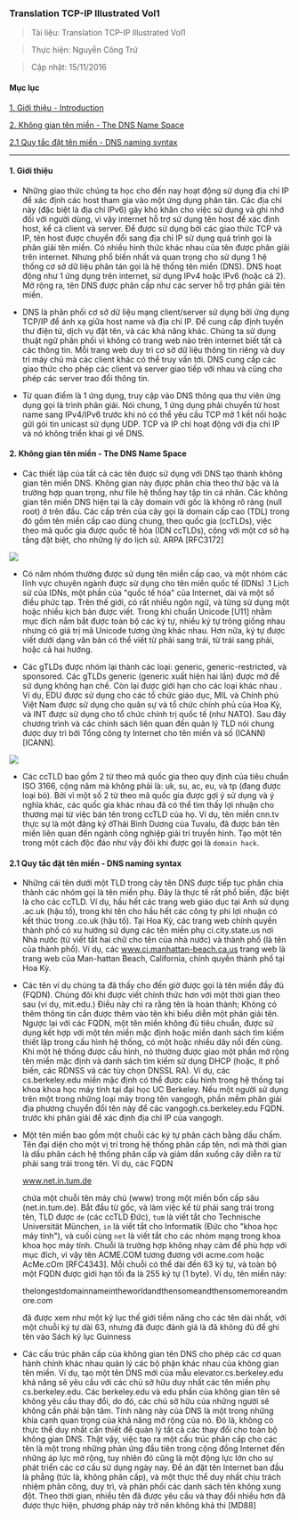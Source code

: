 ### Translation TCP-IP Illustrated Vol1

> Tài liệu: Translation TCP-IP Illustrated Vol1

> Thực hiện: Nguyễn Công Trứ

> Cập nhật: 15/11/2016

#### Mục lục

[1. Giới thiệu - Introduction](#1)

[2. Không gian tên miền - The DNS Name Space](#2)

[2.1 Quy tắc đặt tên miền - DNS naming syntax](#2.1)

---

<a name="1"></a>
#### 1. Giới thiệu

- Những giao thức chúng ta học cho đến nay hoạt động sử dụng địa chỉ IP để xác định các host tham gia vào một ứng dụng phân tán. Các địa chỉ này (đặc biệt là địa chỉ IPv6) gây khó khăn cho việc sử dụng và ghi nhớ đối với người dùng, vì vậy internet hỗ trợ sử dụng tên host để xác định host, kể cả client và server. Để được sử dụng bởi các giao thức TCP và IP, tên host được chuyển đổi sang địa chỉ IP sử dụng quá trình gọi là phân giải tên miền. Có nhiều hình thức khác nhau của tên được phân giải trên internet.  Nhưng phổ biến nhất và quan trọng cho sử dụng 1 hệ thống cơ sở dữ liệu phân tán gọi là hệ thống tên miền (DNS). DNS hoạt động như 1 ứng dụng trên internet, sử dụng IPv4 hoặc IPv6 (hoặc cả 2). Mở rộng ra, tên DNS được phân cấp như các server hỗ trợ phân giải tên miền.

- DNS là phân phối cơ sở dữ liệu mạng client/server sử dụng bởi ứng dụng TCP/IP để ánh xạ giữa host name và địa chỉ IP. Để cung cấp định tuyến thư điện tử, dịch vụ đặt tên, và các khả năng khác. Chúng ta sử dụng thuật ngữ phân phối vì không có trang web nào trên internet biết tất cả các thông tin. Mỗi trang web duy trì cơ sở dữ liệu thông tin riêng và duy trì máy chủ mà các client khác có thể truy vấn tới. DNS cung cấp các giao thức cho phép các client và server giao tiếp với nhau và cũng cho phép các server trao đổi thông tin.

- Từ quan điểm là 1 ứng dụng, truy cập vào DNS thông qua thư viên ứng dụng gọi là trình phân giải. Nói chung, 1 ứng dụng phải chuyển từ host name sang IPv4/IPv6 trước khi nó có thể yêu cầu TCP mở 1 kết nối hoặc gửi gói tin unicast sử dụng UDP. TCP và IP chỉ hoạt động với địa chỉ IP và nó không triển khai gì về DNS.

<a name="2"></a>
#### 2. Không gian tên miền - The DNS Name Space

- Các thiết lập của tất cả các tên được sử dụng với DNS tạo thành không gian tên miền DNS. Không gian này được phân chia theo thứ bậc và là trường hợp quan trọng, như file hệ thống hay tập tin cá nhân. Các không gian tên miền DNS hiện tại là cây domain với gốc là không rõ ràng (null root) ở trên đầu. Các cấp trên của cây gọi là domain cấp cao (TDL) trong đó gồm tên miền cấp cao dùng chung, theo quốc gia (ccTLDs), việc theo mã quốc gia được quốc tế hóa  (IDN  ccTLDs), cộng với một cơ sở hạ tầng đặt biệt, cho những lý do lịch sử. ARPA [RFC3172]

![](https://github.com/hellsins/sysadmin_level1/blob/master/Task15_Translation_TC-IP_Illustrated_Vol1_Page_511to516/img/1.png)

- Có năm nhóm thường được sử dụng tên miền cấp cao, và một nhóm các lĩnh vực chuyên ngành được sử dụng cho tên miền quốc tế (IDNs) .1 Lịch sử của IDNs, một phần của "quốc tế hóa" của Internet, dài và một số  điều phức tạp. Trên thế giới, có rất nhiều ngôn ngữ, và từng sử dụng một hoặc nhiều kịch bản được viết. Trong khi chuẩn Unicode [U11] nhằm mục đích nắm bắt được toàn bộ các ký tự, nhiều ký tự trông giống nhau nhưng có giá trị mã Unicode tương ứng khác nhau. Hơn nữa, ký tự được viết dưới dạng văn bản có thể viết từ phải sang trái, từ trái sang phải, hoặc cả hai hướng. 

- Các gTLDs được nhóm lại thành các loại: generic, generic-restricted, và sponsored. Các gTLDs generic (generic xuất hiện hai lần) được mở để sử dụng không hạn chế. Còn lại được giới hạn cho các loại khác nhau . Ví dụ, EDU được sử dụng cho các tổ chức giáo dục, MIL và Chính phủ Việt Nam được sử dụng cho quân sự và tổ chức chính phủ của Hoa Kỳ, và INT được sử dụng cho tổ chức chính trị quốc tế (như NATO). Sau đây chương trình và các chính sách liên quan đến quản lý TLD nói chung được duy trì bởi Tổng công ty Internet cho tên miền và số (ICANN) [ICANN].

![](https://github.com/hellsins/sysadmin_level1/blob/master/Task15_Translation_TC-IP_Illustrated_Vol1_Page_511to516/img/2.png)

- Các ccTLD bao gồm 2 từ theo mã quốc gia theo quy định của tiêu chuẩn ISO 3166, cộng năm mà không phải là: uk, su, ac, eu, và tp (đang được loại bỏ). Bởi vì một số 2 từ theo mã quốc gia được gợi ý sử dụng và ý nghĩa khác, các quốc gia khác nhau đã có thể tìm thấy lợi nhuận cho thương mại từ việc bán tên trong ccTLD của họ. Ví dụ, tên miền cnn.tv thực sự là một đăng ký ởThái Bình Dương của Tuvalu, đã được bán tên miền liên quan đến ngành công nghiệp giải trí truyền hình. Tạo một tên trong một cách độc đáo như vậy đôi khi được gọi là `domain hack`.

<a name="2.1"></a>
#### 2.1 Quy tắc đặt tên miền - DNS naming syntax

- Những cái tên dưới một TLD trong cây tên DNS được tiếp tục phân chia thành các nhóm gọi là tên miền phụ. Đây là thực tế rất phổ biến, đặc biệt là cho các ccTLD. Ví dụ, hầu hết các trang web giáo dục tại Anh sử dụng .ac.uk (hậu tố), trong khi tên cho hầu hết các công ty phi lợi nhuận có kết thúc trong .co.uk (hậu tố). Tại Hoa Kỳ, các trang web chính quyền thành phố có xu hướng sử dụng các tên miền phụ ci.city.state.us nơi Nhà nước (từ viết tắt hai chữ cho tên của nhà nước) và thành phố (là tên của thành phố). Ví dụ, các www.ci.manhattan-beach.ca.us trang web là trang web của Man-hattan Beach, California, chính quyền thành phố tại Hoa Kỳ.

- Các tên ví dụ chúng ta đã thấy cho đến giờ được gọi là tên miền đầy đủ (FQDN). Chúng đôi khi được viết chính thức hơn với một thời gian theo sau (ví dụ, mit.edu.) Điều này chỉ ra rằng tên là hoàn thành; Không có thêm thông tin cần được thêm vào tên khi biểu diễn một phân giải tên. Ngược lại với các FQDN, một tên miền không đủ tiêu chuẩn, được sử dụng kết hợp với một tên miền mặc định hoặc miền danh sách tìm kiếm thiết lập trong cấu hình hệ thống, có một hoặc nhiều dây nối đến cùng. Khi một hệ thống được cấu hình, nó thường được giao một phần mở rộng tên miền mặc định và danh sách tìm kiếm sử dụng DHCP (hoặc, ít phổ biến, các RDNSS và các tùy chọn DNSSL RA). Ví dụ, các cs.berkeley.edu miền mặc định có thể được cấu hình trong hệ thống tại khoa khoa học máy tính tại đại học UC Berkeley. Nếu một người sử dụng trên một trong những loại máy trong tên vangogh, phần mềm phân giải địa phương chuyển đổi tên này để các vangogh.cs.berkeley.edu FQDN. trước khi phân giải để xác định địa chỉ IP của vangogh.

- Một tên miền bao gồm một chuỗi các ký tự phân cách bằng dấu chấm. Tên đại diện cho một vị trí trong hệ thống phân cấp tên, nơi mà thời gian là dấu phân cách hệ thống phân cấp và giảm dần xuống cây diễn ra từ phải sang trái trong tên. Ví dụ, các FQDN

	www.net.in.tum.de

	chứa một chuỗi tên máy chủ (www) trong một miền bốn cấp sâu (net.in.tum.de). Bắt đầu từ gốc, và làm việc kể từ phải sang trái trong tên, TLD được `de` (các ccTLD Đức), `tum` là viết tắt cho Technische Universität München, `in` là viết tắt cho Informatik (Đức cho "khoa học máy tính"), và cuối cùng `net` là viết tắt cho các nhóm mạng trong khoa khoa học máy tính. Chuỗi là trường hợp không nhạy cảm để phù hợp với mục đích, vì vậy tên ACME.COM tương đương với acme.com hoặc AcMe.cOm [RFC4343]. Mỗi chuỗi có thể dài đến 63 ký tự, và toàn bộ một FQDN được giới hạn tối đa là 255 ký tự (1 byte). Ví dụ, tên miền này:

	thelongestdomainnameintheworldandthensomeandthensomemoreandmore.com

	đã được xem như một kỷ lục thế giới tiềm năng cho các tên dài nhất, với một chuỗi ký tự dài 63, nhưng đã được đánh giá là đã không đủ để ghi tên vào Sách kỷ lục Guinness

- Các cấu trúc phân cấp của không gian tên DNS cho phép các cơ quan hành chính khác nhau quản lý các bộ phận khác nhau của không gian tên miền. Ví dụ, tạo một tên DNS mới của mẫu elevator.cs.berkeley.edu khả năng sẽ yêu cầu với các chủ sở hữu duy nhất các tên miền phụ cs.berkeley.edu. Các berkeley.edu và edu phần của không gian tên sẽ không yêu cầu thay đổi, do đó, các chủ sở hữu của những người sẽ không cần phải bận tâm. Tính năng này của DNS là một trong những khía cạnh quan trọng của khả năng mở rộng của nó. Đó là, không có thực thể duy nhất cần thiết để quản lý tất cả các thay đổi cho toàn bộ không gian DNS. Thật vậy, việc tạo ra một cấu trúc phân cấp cho các tên là một trong những phản ứng đầu tiên trong cộng đồng Internet đến những áp lực mở rộng, tuy nhiên đó cũng là một động lực lớn cho sự phát triển các cơ cấu sử dụng ngày nay. Đề án đặt tên Internet ban đầu là phẳng (tức là, không phân cấp), và một thực thể duy nhất chịu trách nhiệm phân công, duy trì, và phân phối các danh sách tên không xung đột. Theo thời gian, nhiều tên đã được yêu cầu và thay đổi nhiều hơn đã được thực hiện, phương pháp này trở nên không khả thi [MD88]


